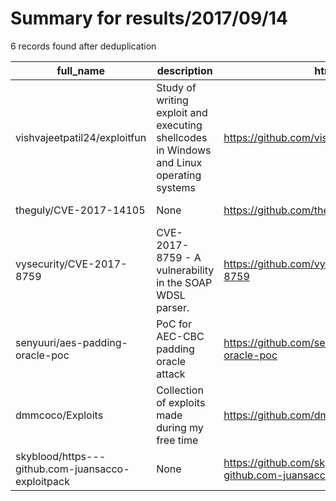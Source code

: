 
# Summary for results/2017/09/14
    
6 records found after deduplication

| full_name | description | html_url | matched_list | matched_count | pushed_at | size | stargazers_count | language | forks_count |
|---------------------------------------------------|------------------------------------------------------------------------------------------|----------------------------------------------------------------------|--------------------------|-----------------|---------------------------|--------|--------------------|------------|---------------|
| vishvajeetpatil24/exploitfun | Study of writing exploit and executing shellcodes in Windows and Linux operating systems | https://github.com/vishvajeetpatil24/exploitfun | ['exploit', 'shellcode'] | 2 | 2017-09-14 19:56:06+00:00 | 6764 | 0 | C | 1 |
| theguly/CVE-2017-14105 | None | https://github.com/theguly/CVE-2017-14105 | ['cve-2'] | 1 | 2017-09-14 13:14:18+00:00 | 6 | 1 | Python | 0 |
| vysecurity/CVE-2017-8759 | CVE-2017-8759 - A vulnerability in the SOAP WDSL parser. | https://github.com/vysecurity/CVE-2017-8759 | ['cve-2'] | 1 | 2017-09-14 10:18:40+00:00 | 2 | 172 | | 85 |
| senyuuri/aes-padding-oracle-poc | PoC for AEC-CBC padding oracle attack | https://github.com/senyuuri/aes-padding-oracle-poc | ['attack poc'] | 1 | 2017-09-14 03:09:53+00:00 | 1 | 0 | Python | 0 |
| dmmcoco/Exploits | Collection of exploits made during my free time | https://github.com/dmmcoco/Exploits | ['exploit'] | 1 | 2017-09-14 00:08:36+00:00 | 18 | 0 | Python | 2 |
| skyblood/https---github.com-juansacco-exploitpack | None | https://github.com/skyblood/https---github.com-juansacco-exploitpack | ['exploit'] | 1 | 2017-09-14 13:35:54+00:00 | 0 | 0 | | 0 |
